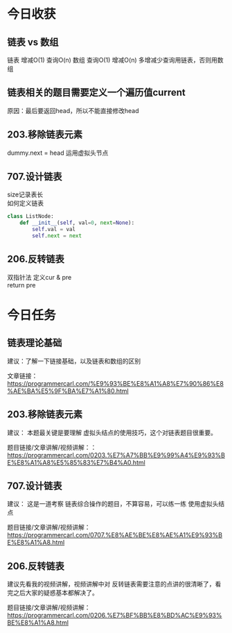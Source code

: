 # 今日收获
## 链表 vs 数组
链表 增减O(1) 查询O(n)
数组 查询O(1) 增减O(n)
多增减少查询用链表，否则用数组

## 链表相关的题目需要定义一个遍历值current
原因：最后要返回head，所以不能直接修改head

## 203.移除链表元素 
dummy.next = head 运用虚拟头节点

## 707.设计链表
size记录表长  
如何定义链表
```python
class ListNode:
    def __init__(self, val=0, next=None):
        self.val = val
        self.next = next
```

## 206.反转链表
双指针法 定义cur & pre  
return pre

# 今日任务 

## 链表理论基础 

建议：了解一下链接基础，以及链表和数组的区别 

文章链接：https://programmercarl.com/%E9%93%BE%E8%A1%A8%E7%90%86%E8%AE%BA%E5%9F%BA%E7%A1%80.html

## 203.移除链表元素  

建议： 本题最关键是要理解 虚拟头结点的使用技巧，这个对链表题目很重要。

题目链接/文章讲解/视频讲解：：https://programmercarl.com/0203.%E7%A7%BB%E9%99%A4%E9%93%BE%E8%A1%A8%E5%85%83%E7%B4%A0.html

## 707.设计链表  

建议： 这是一道考察 链表综合操作的题目，不算容易，可以练一练 使用虚拟头结点

题目链接/文章讲解/视频讲解：https://programmercarl.com/0707.%E8%AE%BE%E8%AE%A1%E9%93%BE%E8%A1%A8.html

## 206.反转链表 

建议先看我的视频讲解，视频讲解中对 反转链表需要注意的点讲的很清晰了，看完之后大家的疑惑基本都解决了。

题目链接/文章讲解/视频讲解：https://programmercarl.com/0206.%E7%BF%BB%E8%BD%AC%E9%93%BE%E8%A1%A8.html 

